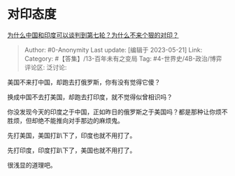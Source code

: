 # 对印态度
[为什么中国和印度可以谈判到第七轮？为什么不来个狠的对印？](https://www.zhihu.com/question/428048790/answer/3038056909)

> Author: #0-Anonymity
> Last update: [编辑于 2023-05-21]
> Link:
> Category: #【答集】/13-百年未有之变局 
> Tag: #4-世界史/4B-政治/博弈
> 评论区:
> 泛讨论:

美国不来打中国，却跑去打俄罗斯，你有没有觉得它傻？

换成中国不去打美国，却跑去打印度，就不觉得似曾相识吗？

你没发现今天的印度之于中国，正如昨日的俄罗斯之于美国吗？都是那种让你烦不胜烦，但却绝不能推向对手那边的麻烦鬼。

先打美国，美国打趴下了，印度也就不用打了。

先打印度，印度打趴下了，美国也就不用打了。

很浅显的道理吧。
